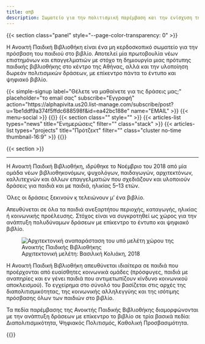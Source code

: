 ```yaml
---
title: απβ
description: Σωματείο για την πολιτισμική παρέμβαση και την ενίσχυση της καθολικής πρόσβασης του παιδιού στο έντυπο και ψηφιακό βιβλίο.
---
```

<!-- style="--page-color: 240, 240, 240; background-image: url('../assets/pattern.png'); background-attachment: fixed; background-size: 200px 200px; " -->
<!-- {{< section class="panel" style="--page-color: 240, 240, 240;" >}}
	<img src="../assets/alphapivita__EL__display_beta.png" alt="α π β" style="width: 70vw; max-width: 10rem; margin: 0 auto;" />
    {{< menu-social >}}
{{</ section >}} -->

{{< section class="panel" style="--page-color-transparency: 0" >}}
<p>Η Ανοικτή Παιδική Βιβλιοθήκη είναι ένα μη κερδοσκοπικό σωματείο για την πρόσβαση του παιδιού στο βιβλίο. Αποτελεί μία πρωτοβουλία νέων επιστημόνων και επαγγελματιών με στόχο τη δημιουργία μιας πρότυπης παιδικής βιβλιοθήκης στο κέντρο της Αθήνας, αλλά και την υλοποίηση δωρεάν πολιτισμικών δράσεων, με επίκεντρο πάντα το έντυπο και ψηφιακό βιβλίο.</p>
{{< simple-signup label="Θέλετε να μαθαίνετε για τις δράσεις μας;" placeholder="το email σας" subscribe="Εγγραφή" action="https://alphapivita.us20.list-manage.com/subscribe/post?u=1be1ddf9a374f5ffdc688598f&id=ea42bc188e" name="EMAIL" >}}
{{< menu-social >}}
{{</ section >}}
<!-- style="--page-color: 255, 245, 245;"  -->
{{< section class="" style="" >}}
{{< articles-list types="news" title="Ενημερώσεις" filter="" class="stack" >}}
<!-- {{< articles-list types="announcements" title="Ανακοινώσεις" filter="" class="" >}} -->
{{< articles-list types="projects" title="Πρότζεκτ" filter="" class="cluster no-time thumbnail-16:9" >}}
{{</ section >}}

{{< section >}}
<hr>
<p>Η Ανοικτή Παιδική Βιβλιοθήκη, ιδρύθηκε το Νοέμβριο του 2018 από μία ομάδα νέων βιβλιοθηκονόμων, ψυχολόγων, παιδαγωγών, αρχιτεκτόνων, καλλιτεχνών και άλλων επαγγελματιών που σχεδιάζουν και υλοποιούν δράσεις για παιδιά και με παιδιά, ηλικίας 5–13 ετών.</p>

<p class="callout fullwidth">Όλες οι δράσεις ξεκινούν ϗ τελειώνουν μ’ ένα βιβλίο.</p>

<p>Απευθύνεται σε όλα τα παιδιά ανεξαρτήτου περιοχής, καταγωγής, ηλικίας ή κοινωνικής προέλευσης. Στόχος είναι να συγκροτηθεί ως χώρος για την ανάπτυξη πολυδύναμων δράσεων με επίκεντρο το έντυπο και ψηφιακό βιβλίο.</p>

<figure>
	<img src="../assets/apv_render-interior.jpg" alt="Αρχιτεκτονική αναπαράσταση του υπό μελέτη χώρου της Ανοικτής Παιδικής Βιβλιοθήκης">
	<figcaption>Αρχιτεκτονική μελέτη: Βασιλική Κολιάκη, 2018</figcaption>
</figure>

<p>Η Ανοικτή Παιδική Βιβλιοθήκη απευθύνεται ιδιαίτερα σε παιδιά που προέρχονται από ευαίσθητες κοινωνικά ομάδες (πρόσφυγες, παιδιά με αναπηρίες και εν γένει παιδιά που αντιμετωπίζουν κίνδυνο κοινωνικού αποκλεισμού). Το εγχείρημα στο σύνολό του βασίζεται στις αρχές της διαπολιτισμικότητας, της κοινωνικής αλληλεγγύης και της ισότιμης πρόσβασης όλων των παιδιών στο βιβλίο.</p>

<!-- <figure>
<img src="../assets/apv_illustration.jpg" alt="Εικονογράφηση παιδιών που διαβάζουν">
<figcaption><a href="http://siadora.com">Εικονογράφηση: Σιαδώρα, 2018</a></figcaption>
</figure> -->

<p>Τα πεδία παρέμβασης της Ανοικτής Παιδικής Βιβλιοθήκης διαμορφώνονται με την ανάπτυξη δράσεων με επίκεντρο το βιβλίο σε τρία βασικά πεδία: Διαπολιτισμικότητα, Ψηφιακός Πολιτισμός, Καθολική Προσβασιμότητα.</p>
{{</ section >}}